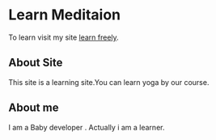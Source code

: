 # Learn Meditaion

To learn visit my site [learn freely](https://learn-freely.netlify.app/).

## About Site

This site is a learning site.You can learn yoga by our course.

## About me

I am a Baby developer . Actually i am a learner.
